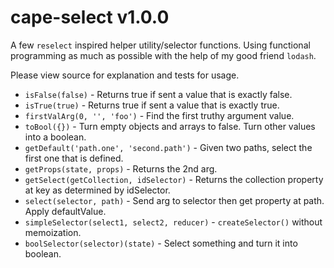 # cape-select v1.0.0

A few `reselect` inspired helper utility/selector functions. Using functional programming as much as possible with the help of my good friend `lodash`.

Please view source for explanation and tests for usage.

- `isFalse(false)` - Returns true if sent a value that is exactly false.
- `isTrue(true)` - Returns true if sent a value that is exactly true.
- `firstValArg(0, '', 'foo')` - Find the first truthy argument value.
- `toBool({})` - Turn empty objects and arrays to false. Turn other values into a boolean.
- `getDefault('path.one', 'second.path')` - Given two paths, select the first one that is defined.
- `getProps(state, props)` - Returns the 2nd arg.
- `getSelect(getCollection, idSelector)` - Returns the collection property at key as determined by idSelector.
- `select(selector, path)` - Send arg to selector then get property at path. Apply defaultValue.
- `simpleSelector(select1, select2, reducer)` - `createSelector()` without memoization.
- `boolSelector(selector)(state)` - Select something and turn it into boolean.
